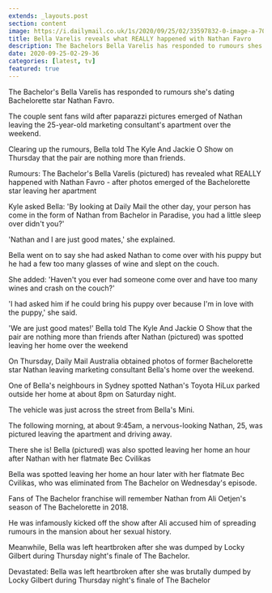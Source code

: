 ```yaml
---
extends: _layouts.post
section: content
image: https://i.dailymail.co.uk/1s/2020/09/25/02/33597832-0-image-a-70_1600995918240.jpg 
title: Bella Varelis reveals what REALLY happened with Nathan Favro 
description: The Bachelors Bella Varelis has responded to rumours shes dating Bachelorette star Nathan Favro. 
date: 2020-09-25-02-29-36 
categories: [latest, tv] 
featured: true 
--- 
```

The Bachelor's Bella Varelis has responded to rumours she's dating Bachelorette star Nathan Favro.

The couple sent fans wild after paparazzi pictures emerged of Nathan leaving the 25-year-old marketing consultant's apartment over the weekend.

Clearing up the rumours, Bella told The Kyle And Jackie O Show on Thursday that the pair are nothing more than friends. 

Rumours: The Bachelor's Bella Varelis (pictured) has revealed what REALLY happened with Nathan Favro - after photos emerged of the Bachelorette star leaving her apartment

Kyle asked Bella: 'By looking at Daily Mail the other day, your person has come in the form of Nathan from Bachelor in Paradise, you had a little sleep over didn't you?' 

'Nathan and I are just good mates,' she explained. 

Bella went on to say she had asked Nathan to come over with his puppy but he had a few too many glasses of wine and slept on the couch.

She added: 'Haven't you ever had someone come over and have too many wines and crash on the couch?'

'I had asked him if he could bring his puppy over because I'm in love with the puppy,' she said.

'We are just good mates!' Bella told The Kyle And Jackie O Show that the pair are nothing more than friends after Nathan (pictured) was spotted leaving her home over the weekend

On Thursday, Daily Mail Australia obtained photos of former Bachelorette star Nathan leaving marketing consultant Bella's home over the weekend. 

One of Bella's neighbours in Sydney spotted Nathan's Toyota HiLux parked outside her home at about 8pm on Saturday night.

The vehicle was just across the street from Bella's Mini.

The following morning, at about 9:45am, a nervous-looking Nathan, 25, was pictured leaving the apartment and driving away.

There she is! Bella (pictured) was also spotted leaving her home an hour after Nathan with her flatmate Bec Cvilikas

Bella was spotted leaving her home an hour later with her flatmate Bec Cvilikas, who was eliminated from The Bachelor on Wednesday's episode.

Fans of The Bachelor franchise will remember Nathan from Ali Oetjen's season of The Bachelorette in 2018.

He was infamously kicked off the show after Ali accused him of spreading rumours in the mansion about her sexual history.

Meanwhile, Bella was left heartbroken after she was dumped by Locky Gilbert during Thursday night's finale of The Bachelor. 

Devastated: Bella was left heartbroken after she was brutally dumped by Locky Gilbert during Thursday night's finale of The Bachelor

